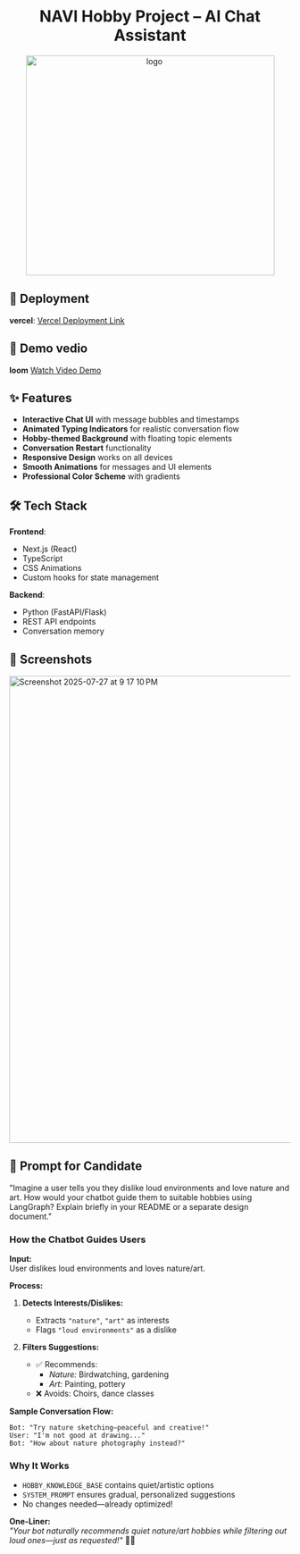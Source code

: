 <div align="center">

# NAVI Hobby Project – AI Chat Assistant

</div>

<p align="center">
  <img width="445" height="394" alt="logo" src="https://github.com/user-attachments/assets/05cfa43b-f4cf-4c18-9832-56919e5a7038" />
</p>



## 🚀 Deployment 

**vercel**: [Vercel Deployment Link](https://nextjs-frontend-eight-neon.vercel.app)  

## 🎥 Demo vedio

**loom** [Watch Video Demo](https://www.loom.com/share/d53c4110e321473e9b3495930707da90?sid=a1851f8d-5976-4be4-9d37-171567f4ec95)  


## ✨ Features

- **Interactive Chat UI** with message bubbles and timestamps
- **Animated Typing Indicators** for realistic conversation flow
- **Hobby-themed Background** with floating topic elements
- **Conversation Restart** functionality
- **Responsive Design** works on all devices
- **Smooth Animations** for messages and UI elements
- **Professional Color Scheme** with gradients

## 🛠 Tech Stack

**Frontend**:
- Next.js (React)
- TypeScript
- CSS Animations
- Custom hooks for state management

**Backend**:
- Python (FastAPI/Flask)
- REST API endpoints
- Conversation memory

## 📸 Screenshots

<img width="1678" height="836" alt="Screenshot 2025-07-27 at 9 17 10 PM" src="https://github.com/user-attachments/assets/d891e996-b40d-4321-a6fb-8d11855c97d1" />


## 💬  Prompt for Candidate
"Imagine a user tells you they dislike loud environments and love nature and art. How would your chatbot guide them to suitable hobbies using LangGraph? Explain briefly in your README or a separate design document."

### How the Chatbot Guides Users

**Input:**  
User dislikes loud environments and loves nature/art.

**Process:**  
1. **Detects Interests/Dislikes:**
   - Extracts `"nature"`, `"art"` as interests
   - Flags `"loud environments"` as a dislike

2. **Filters Suggestions:**
   - ✅ Recommends:
     - *Nature:* Birdwatching, gardening
     - *Art:* Painting, pottery
   - ❌ Avoids: Choirs, dance classes

**Sample Conversation Flow:**  
```
Bot: "Try nature sketching—peaceful and creative!"
User: "I'm not good at drawing..."
Bot: "How about nature photography instead?"
```


### Why It Works
- `HOBBY_KNOWLEDGE_BASE` contains quiet/artistic options  
- `SYSTEM_PROMPT` ensures gradual, personalized suggestions  
- No changes needed—already optimized!  

**One-Liner:**  
*"Your bot naturally recommends quiet nature/art hobbies while filtering out loud ones—just as requested!"* 🌿🎨

